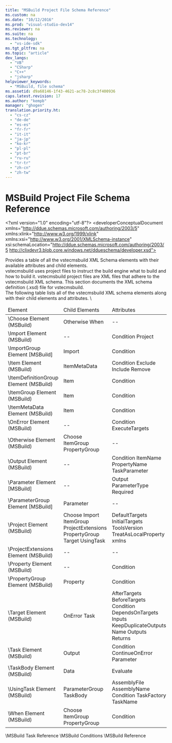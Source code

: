 ```yaml
---
title: "MSBuild Project File Schema Reference"
ms.custom: na
ms.date: "10/12/2016"
ms.prod: "visual-studio-dev14"
ms.reviewer: na
ms.suite: na
ms.technology: 
  - "vs-ide-sdk"
ms.tgt_pltfrm: na
ms.topic: "article"
dev_langs: 
  - "VB"
  - "CSharp"
  - "C++"
  - "jsharp"
helpviewer_keywords: 
  - "MSBuild, file schema"
ms.assetid: d9a68146-1f43-4621-ac78-2c8c3f400936
caps.latest.revision: 17
ms.author: "kempb"
manager: "ghogen"
translation.priority.ht: 
  - "cs-cz"
  - "de-de"
  - "es-es"
  - "fr-fr"
  - "it-it"
  - "ja-jp"
  - "ko-kr"
  - "pl-pl"
  - "pt-br"
  - "ru-ru"
  - "tr-tr"
  - "zh-cn"
  - "zh-tw"
---
```

# MSBuild Project File Schema Reference
\<?xml version="1.0" encoding="utf-8"?>
\<developerConceptualDocument xmlns="http://ddue.schemas.microsoft.com/authoring/2003/5" xmlns:xlink="http://www.w3.org/1999/xlink" xmlns:xsi="http://www.w3.org/2001/XMLSchema-instance" xsi:schemaLocation="http://ddue.schemas.microsoft.com/authoring/2003/5 http://clixdevr3.blob.core.windows.net/ddueschema/developer.xsd">
  <summary>
    <para>Provides a table of all the <token>vstecmsbuild</token> XML Schema elements with their available attributes and child elements.</para>
  </summary>
  <introduction>
    <para>
      <token>vstecmsbuild</token> uses project files to instruct the build engine what to build and how to build it. <token>vstecmsbuild</token> project files are XML files that adhere to the <token>vstecmsbuild</token> XML schema. This section documents the XML schema definition (.xsd) file for <token>vstecmsbuild</token>.</para>
  </introduction>
  <section>
    <title>MSBuild XML Schema Elements</title>
    <content>
      <para>The following table lists all of the <token>vstecmsbuild</token> XML schema elements along with their child elements and attributes.</para>
      \<table xmlns:caps="http://schemas.microsoft.com/build/caps/2013/11">
        <thead>
          <tr>
            <TD>
              <para>Element</para>
            </TD>
            <TD>
              <para>Child Elements</para>
            </TD>
            <TD>
              <para>Attributes</para>
            </TD>
          </tr>
        </thead>
        <tbody>
          <tr>
            <TD>
              <para>
                \<link xlink:href="7b8b025a-d944-4f5c-9018-c89fc2ef146d">Choose Element (MSBuild)</link>
              </para>
            </TD>
            <TD>
              <para>Otherwise</para>
              <para>When</para>
            </TD>
            <TD>
              <para>--</para>
            </TD>
          </tr>
          <tr>
            <TD>
              <para>
                \<link xlink:href="3bfecaf1-69fd-4008-b651-c9dafd4389d9">Import Element (MSBuild)</link>
              </para>
            </TD>
            <TD>
              <para>--</para>
            </TD>
            <TD>
              <para>Condition</para>
              <para>Project</para>
            </TD>
          </tr>
          <tr>
            <TD>
              <para>
                \<link xlink:href="dac3fa2d-6678-4017-af35-93686f53f302">ImportGroup Element [MSBuild]</link>
              </para>
            </TD>
            <TD>
              <para>Import</para>
            </TD>
            <TD>
              <para>Condition</para>
            </TD>
          </tr>
          <tr>
            <TD>
              <para>
                \<link xlink:href="dcef5f91-0613-4bfc-8ee9-d7004bb6d3a9">Item Element (MSBuild)</link>
              </para>
            </TD>
            <TD>
              <para>
                <placeholder>ItemMetaData</placeholder>
              </para>
            </TD>
            <TD>
              <para>Condition</para>
              <para>Exclude</para>
              <para>Include</para>
              <para>Remove</para>
            </TD>
          </tr>
          <tr>
            <TD>
              <para>
                \<link xlink:href="4e9fb04b-5148-4ae5-a394-42861dd62371">ItemDefinitionGroup Element (MSBuild)</link>
              </para>
            </TD>
            <TD>
              <para>
                <placeholder>Item</placeholder>
              </para>
            </TD>
            <TD>
              <para>Condition</para>
            </TD>
          </tr>
          <tr>
            <TD>
              <para>
                \<link xlink:href="aac894e3-a9f1-4bbc-a796-6ef07001f35b">ItemGroup Element (MSBuild)</link>
              </para>
            </TD>
            <TD>
              <para>
                <placeholder>Item</placeholder>
              </para>
            </TD>
            <TD>
              <para>Condition</para>
            </TD>
          </tr>
          <tr>
            <TD>
              <para>
                \<link xlink:href="e3db5122-202d-43a9-b2f4-3e0ec4ed3d08">ItemMetaData Element (MSBuild)</link>
              </para>
            </TD>
            <TD>
              <para>
                <placeholder>Item</placeholder>
              </para>
            </TD>
            <TD>
              <para>Condition </para>
            </TD>
          </tr>
          <tr>
            <TD>
              <para>
                \<link xlink:href="765767d3-ecb7-4cd9-ba1e-d9468964dddc">OnError Element (MSBuild)</link>
              </para>
            </TD>
            <TD>
              <para>--</para>
            </TD>
            <TD>
              <para>Condition</para>
              <para>ExecuteTargets</para>
            </TD>
          </tr>
          <tr>
            <TD>
              <para>
                \<link xlink:href="de3997e9-1595-4263-a886-95530b56a319">Otherwise Element (MSBuild)</link>
              </para>
            </TD>
            <TD>
              <para>Choose</para>
              <para>ItemGroup</para>
              <para>PropertyGroup</para>
            </TD>
            <TD>
              <para>--</para>
            </TD>
          </tr>
          <tr>
            <TD>
              <para>
                \<link xlink:href="34bc7cd1-efd3-4b57-b691-4584eeb6a0e9">Output Element (MSBuild)</link>
              </para>
            </TD>
            <TD>
              <para>--</para>
            </TD>
            <TD>
              <para>Condition</para>
              <para>ItemName</para>
              <para>PropertyName</para>
              <para>TaskParameter</para>
            </TD>
          </tr>
          <tr>
            <TD>
              <para>
                \<link xlink:href="b273afff-b500-4e97-8cfd-31f39fa64a51">Parameter Element [MSBuild]</link>
              </para>
            </TD>
            <TD>
              <para>--</para>
            </TD>
            <TD>
              <para>Output</para>
              <para>ParameterType</para>
              <para>Required</para>
            </TD>
          </tr>
          <tr>
            <TD>
              <para>
                \<link xlink:href="c3275e69-a427-4889-bc1d-51bff2c285fa">ParameterGroup Element [MSBuild]</link>
              </para>
            </TD>
            <TD>
              <para>
                <placeholder>Parameter</placeholder>
              </para>
            </TD>
            <TD>
              <para>--</para>
            </TD>
          </tr>
          <tr>
            <TD>
              <para>
                \<link xlink:href="d1cda56a-dbef-4109-9201-39e962e3f653">Project Element (MSBuild)</link>
              </para>
            </TD>
            <TD>
              <para>Choose</para>
              <para>Import</para>
              <para>ItemGroup</para>
              <para>ProjectExtensions</para>
              <para>PropertyGroup</para>
              <para>Target</para>
              <para>UsingTask</para>
            </TD>
            <TD>
              <para>DefaultTargets</para>
              <para>InitialTargets</para>
              <para>ToolsVersion</para>
              <para>TreatAsLocalProperty</para>
              <para>xmlns</para>
            </TD>
          </tr>
          <tr>
            <TD>
              <para>
                \<link xlink:href="f95f312f-ff92-41eb-9469-ad99e236a307">ProjectExtensions Element (MSBuild)</link>
              </para>
            </TD>
            <TD>
              <para>--</para>
            </TD>
            <TD>
              <para>--</para>
            </TD>
          </tr>
          <tr>
            <TD>
              <para>
                \<link xlink:href="69ab08ab-3e76-41dd-a01b-49aa1d2e0cac">Property Element (MSBuild)</link>
              </para>
            </TD>
            <TD>
              <para>--</para>
            </TD>
            <TD>
              <para>Condition</para>
            </TD>
          </tr>
          <tr>
            <TD>
              <para>
                \<link xlink:href="ff1e6c68-b9a1-4263-a1ce-dc3b829a64d4">PropertyGroup Element (MSBuild)</link>
              </para>
            </TD>
            <TD>
              <para>
                <placeholder>Property</placeholder>
              </para>
            </TD>
            <TD>
              <para>Condition</para>
            </TD>
          </tr>
          <tr>
            <TD>
              <para>
                \<link xlink:href="350f6fc2-86b3-45f2-a31e-ece0e6bd4dca">Target Element (MSBuild)</link>
              </para>
            </TD>
            <TD>
              <para>OnError</para>
              <para>
                <placeholder>Task</placeholder>
              </para>
            </TD>
            <TD>
              <para>AfterTargets</para>
              <para>BeforeTargets</para>
              <para>Condition</para>
              <para>DependsOnTargets</para>
              <para>Inputs</para>
              <para>KeepDuplicateOutputs</para>
              <para>Name</para>
              <para>Outputs</para>
              <para>Returns</para>
            </TD>
          </tr>
          <tr>
            <TD>
              <para>
                \<link xlink:href="d82e2485-e5f0-4936-a357-745bacccc299">Task Element (MSBuild)</link>
              </para>
            </TD>
            <TD>
              <para>Output</para>
            </TD>
            <TD>
              <para>Condition</para>
              <para>ContinueOnError</para>
              <para>
                <placeholder>Parameter</placeholder>
              </para>
            </TD>
          </tr>
          <tr>
            <TD>
              <para>
                \<link xlink:href="49d8741b-f1ea-4470-94fd-a1ac27341a6a">TaskBody Element (MSBuild)</link>
              </para>
            </TD>
            <TD>
              <para>
                <placeholder>Data</placeholder>
              </para>
            </TD>
            <TD>
              <para>Evaluate</para>
            </TD>
          </tr>
          <tr>
            <TD>
              <para>
                \<link xlink:href="20247902-9446-4a1f-8253-5c7a17e4fe43">UsingTask Element (MSBuild)</link>
              </para>
            </TD>
            <TD>
              <para>ParameterGroup</para>
              <para>TaskBody</para>
              <para />
            </TD>
            <TD>
              <para>AssemblyFile</para>
              <para>AssemblyName</para>
              <para>Condition</para>
              <para>TaskFactory</para>
              <para>TaskName</para>
            </TD>
          </tr>
          <tr>
            <TD>
              <para>
                \<link xlink:href="eb27de6f-4e71-4e87-87e2-d93f7bf5899c">When Element (MSBuild)</link>
              </para>
            </TD>
            <TD>
              <para>Choose</para>
              <para>ItemGroup</para>
              <para>PropertyGroup</para>
            </TD>
            <TD>
              <para>Condition</para>
            </TD>
          </tr>
        </tbody>
      </table>
    </content>
  </section>
  <relatedTopics>
    \<link xlink:href="b3144b27-a426-4259-b8ae-5f7991b202b6">MSBuild Task Reference</link>
\<link xlink:href="9d7aa308-b667-48ed-b4c9-a61e49eb0a85">MSBuild Conditions</link>
\<link xlink:href="093395e1-70da-4f74-b34d-046c5e2b32e8">MSBuild Reference</link>
</relatedTopics>
</developerConceptualDocument>